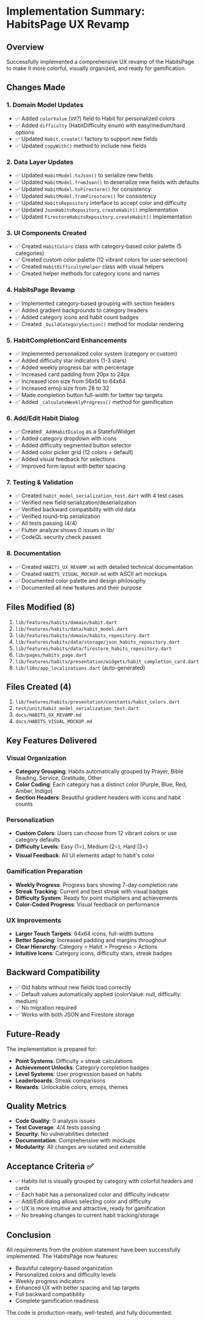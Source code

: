 # Implementation Summary: HabitsPage UX Revamp

## Overview
Successfully implemented a comprehensive UX revamp of the HabitsPage to make it more colorful, visually organized, and ready for gamification.

## Changes Made

### 1. Domain Model Updates
- ✅ Added `colorValue` (int?) field to Habit for personalized colors
- ✅ Added `difficulty` (HabitDifficulty enum) with easy/medium/hard options
- ✅ Updated `Habit.create()` factory to support new fields
- ✅ Updated `copyWith()` method to include new fields

### 2. Data Layer Updates
- ✅ Updated `HabitModel.toJson()` to serialize new fields
- ✅ Updated `HabitModel.fromJson()` to deserialize new fields with defaults
- ✅ Updated `HabitModel.toFirestore()` for consistency
- ✅ Updated `HabitModel.fromFirestore()` for consistency
- ✅ Updated `HabitsRepository` interface to accept color and difficulty
- ✅ Updated `JsonHabitsRepository.createHabit()` implementation
- ✅ Updated `FirestoreHabitsRepository.createHabit()` implementation

### 3. UI Components Created
- ✅ Created `HabitColors` class with category-based color palette (5 categories)
- ✅ Created custom color palette (12 vibrant colors for user selection)
- ✅ Created `HabitDifficultyHelper` class with visual helpers
- ✅ Created helper methods for category icons and names

### 4. HabitsPage Revamp
- ✅ Implemented category-based grouping with section headers
- ✅ Added gradient backgrounds to category headers
- ✅ Added category icons and habit count badges
- ✅ Created `_buildCategorySection()` method for modular rendering

### 5. HabitCompletionCard Enhancements
- ✅ Implemented personalized color system (category or custom)
- ✅ Added difficulty star indicators (1-3 stars)
- ✅ Added weekly progress bar with percentage
- ✅ Increased card padding from 20px to 24px
- ✅ Increased icon size from 56x56 to 64x64
- ✅ Increased emoji size from 28 to 32
- ✅ Made completion button full-width for better tap targets
- ✅ Added `_calculateWeeklyProgress()` method for gamification

### 6. Add/Edit Habit Dialog
- ✅ Created `_AddHabitDialog` as a StatefulWidget
- ✅ Added category dropdown with icons
- ✅ Added difficulty segmented button selector
- ✅ Added color picker grid (12 colors + default)
- ✅ Added visual feedback for selections
- ✅ Improved form layout with better spacing

### 7. Testing & Validation
- ✅ Created `habit_model_serialization_test.dart` with 4 test cases
- ✅ Verified new field serialization/deserialization
- ✅ Verified backward compatibility with old data
- ✅ Verified round-trip serialization
- ✅ All tests passing (4/4)
- ✅ Flutter analyze shows 0 issues in lib/
- ✅ CodeQL security check passed

### 8. Documentation
- ✅ Created `HABITS_UX_REVAMP.md` with detailed technical documentation
- ✅ Created `HABITS_VISUAL_MOCKUP.md` with ASCII art mockups
- ✅ Documented color palette and design philosophy
- ✅ Documented all new features and their purpose

## Files Modified (8)
1. `lib/features/habits/domain/habit.dart`
2. `lib/features/habits/data/habit_model.dart`
3. `lib/features/habits/domain/habits_repository.dart`
4. `lib/features/habits/data/storage/json_habits_repository.dart`
5. `lib/features/habits/data/firestore_habits_repository.dart`
6. `lib/pages/habits_page.dart`
7. `lib/features/habits/presentation/widgets/habit_completion_card.dart`
8. `lib/l10n/app_localizations.dart` (auto-generated)

## Files Created (4)
1. `lib/features/habits/presentation/constants/habit_colors.dart`
2. `test/unit/habit_model_serialization_test.dart`
3. `docs/HABITS_UX_REVAMP.md`
4. `docs/HABITS_VISUAL_MOCKUP.md`

## Key Features Delivered

### Visual Organization
- **Category Grouping**: Habits automatically grouped by Prayer, Bible Reading, Service, Gratitude, Other
- **Color Coding**: Each category has a distinct color (Purple, Blue, Red, Amber, Indigo)
- **Section Headers**: Beautiful gradient headers with icons and habit counts

### Personalization
- **Custom Colors**: Users can choose from 12 vibrant colors or use category defaults
- **Difficulty Levels**: Easy (1⭐), Medium (2⭐), Hard (3⭐)
- **Visual Feedback**: All UI elements adapt to habit's color

### Gamification Preparation
- **Weekly Progress**: Progress bars showing 7-day completion rate
- **Streak Tracking**: Current and best streak with visual badges
- **Difficulty System**: Ready for point multipliers and achievements
- **Color-Coded Progress**: Visual feedback on performance

### UX Improvements
- **Larger Touch Targets**: 64x64 icons, full-width buttons
- **Better Spacing**: Increased padding and margins throughout
- **Clear Hierarchy**: Category > Habit > Progress > Actions
- **Intuitive Icons**: Category icons, difficulty stars, streak badges

## Backward Compatibility
- ✅ Old habits without new fields load correctly
- ✅ Default values automatically applied (colorValue: null, difficulty: medium)
- ✅ No migration required
- ✅ Works with both JSON and Firestore storage

## Future-Ready
The implementation is prepared for:
- **Point Systems**: Difficulty × streak calculations
- **Achievement Unlocks**: Category completion badges
- **Level Systems**: User progression based on habits
- **Leaderboards**: Streak comparisons
- **Rewards**: Unlockable colors, emojis, themes

## Quality Metrics
- **Code Quality**: 0 analysis issues
- **Test Coverage**: 4/4 tests passing
- **Security**: No vulnerabilities detected
- **Documentation**: Comprehensive with mockups
- **Modularity**: All changes are isolated and extensible

## Acceptance Criteria ✅
- ✅ Habits list is visually grouped by category with colorful headers and cards
- ✅ Each habit has a personalized color and difficulty indicator
- ✅ Add/Edit dialog allows selecting color and difficulty
- ✅ UX is more intuitive and attractive, ready for gamification
- ✅ No breaking changes to current habit tracking/storage

## Conclusion
All requirements from the problem statement have been successfully implemented. The HabitsPage now features:
- Beautiful category-based organization
- Personalized colors and difficulty levels
- Weekly progress indicators
- Enhanced UX with better spacing and tap targets
- Full backward compatibility
- Complete gamification readiness

The code is production-ready, well-tested, and fully documented.
